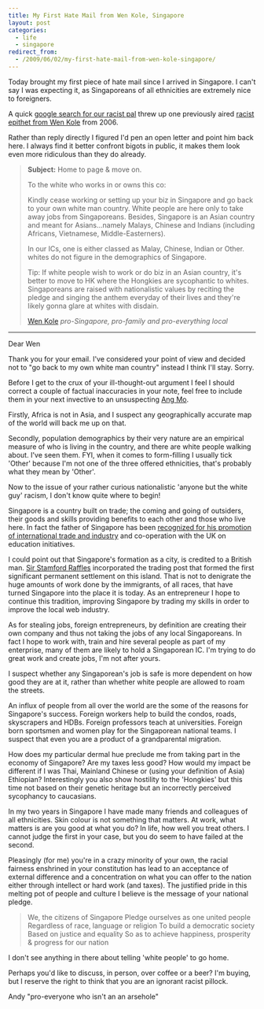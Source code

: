 ```yaml
---
title: My First Hate Mail from Wen Kole, Singapore
layout: post
categories:
  - life
  - singapore
redirect_from:
  - /2009/06/02/my-first-hate-mail-from-wen-kole-singapore/
---
```


Today brought my first piece of hate mail since I arrived in Singapore. I can't say I was expecting it, as Singaporeans of all ethnicities are extremely nice to foreigners.

A quick [google search for our racist pal](http://www.google.com.sg/search?q=wen+kole) threw up one previously aired [racist epithet from Wen Kole](http://singaporeelection.blogspot.com/2006/10/mp-wee-siew-kim-offers-no-apology.html#comment-116189010590853955) from 2006.

Rather than reply directly I figured I'd pen an open letter and point him back here. I always find it better confront bigots in public, it makes them look even more ridiculous than they do already.

> **Subject:** Home to page & move on.
>
> To the white who works in or owns this co:
>
> Kindly cease working or setting up your biz in Singapore and go back to your own white man country. White people are here only to take away jobs from Singaporeans. Besides, Singapore is an Asian country and meant for Asians...namely Malays, Chinese and Indians (including Africans, Vietnamese, Middle-Easterners).
>
> In our ICs, one is either classed as Malay, Chinese, Indian or Other.  whites do not figure in the demographics of Singapore.
>
> Tip: If white people wish to work or do biz in an Asian country, it's better to move to HK where the Hongkies are sycophantic to whites.  Singaporeans are raised with nationalistic values by reciting the pledge and singing the anthem everyday of their lives and they're likely gonna glare at whites with disdain.
>
> [Wen Kole](mailto:wenkole@yahoo.com)
> _pro-Singapore, pro-family and pro-everything local_

---

Dear Wen

Thank you for your email. I've considered your point of view and decided not to "go back to my own white man country" instead I think I'll stay. Sorry.

Before I get to the crux of your ill-thought-out argument I feel I should correct a couple of factual inaccuracies in your note, feel free to include them in your next invective to an unsuspecting [Ang Mo](http://en.wikipedia.org/wiki/Ang_Mo).

Firstly, Africa is not in Asia, and I suspect any geographically accurate map of the world will back me up on that.

Secondly, population demographics by their very nature are an empirical measure of who is living in the country, and there are white people walking about. I've seen them. FYI, when it comes to form-filling I usually tick 'Other' because I'm not one of the three offered ethnicities, that's probably what they mean by 'Other'.

Now to the issue of your rather curious nationalistic 'anyone but the white guy' racism, I don't know quite where to begin!

Singapore is a country built on trade; the coming and going of outsiders, their goods and skills providing benefits to each other and those who live here. In fact the father of Singapore has been [recognized for his promotion of international trade and industry](http://www.imperial.ac.uk/P3736.htm) and co-operation with the UK on education initiatives.

I could point out that Singapore's formation as a city, is credited to a British man. [Sir Stamford Raffles](http://en.wikipedia.org/wiki/Thomas_Stamford_Raffles) incorporated the trading post that formed the first significant permanent settlement on this island. That is not to denigrate the huge amounts of work done by the immigrants, of all races, that have turned Singapore into the place it is today. As an entrepreneur I hope to continue this tradition, improving Singapore by trading my skills in order to improve the local web industry.

As for stealing jobs, foreign entrepreneurs, by definition are creating their own company and thus not taking the jobs of any local Singaporeans. In fact I hope to work with, train and hire several people as part of my enterprise, many of them are likely to hold a Singaporean IC. I'm trying to do great work and create jobs, I'm not after yours.

I suspect whether any Singaporean's job is safe is more dependent on how good they are at it, rather than whether white people are allowed to roam the streets.

An influx of people from all over the world are the some of the reasons for Singapore's success. Foreign workers help to build the condos, roads, skyscrapers and HDBs. Foreign professors teach at universities. Foreign born sportsmen and women play for the Singaporean national teams. I suspect that even you are a product of a grandparental migration.

How does my particular dermal hue preclude me from taking part in the economy of Singapore? Are my taxes less good? How would my impact be different if I was Thai, Mainland Chinese or (using your definition of Asia) Ethiopian? Interestingly you also show hostility to the 'Hongkies' but this time not based on their genetic heritage but an incorrectly perceived sycophancy to caucasians.

In my two years in Singapore I have made many friends and colleagues of all ethnicities. Skin colour is not something that matters. At work, what matters is are you good at what you do? In life, how well you treat others. I cannot judge the first in your case, but you do seem to have failed at the second.

Pleasingly (for me) you're in a crazy minority of your own, the racial fairness enshrined in your constitution has lead to an acceptance of external difference and a concentration on what you can offer to the nation either through intellect or hard work (and taxes). The justified pride in this melting pot of people and culture I believe is the message of your national pledge.

> We, the citizens of Singapore
> Pledge ourselves as one united people
> Regardless of race, language or religion
> To build a democratic society
> Based on justice and equality
> So as to achieve happiness, prosperity & progress for our nation

I don't see anything in there about telling 'white people' to go home.

Perhaps you'd like to discuss, in person, over coffee or a beer? I'm buying, but I reserve the right to think that you are an ignorant racist pillock.

Andy
"pro-everyone who isn't an an arsehole"
